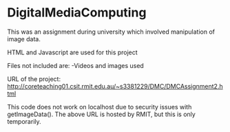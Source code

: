# DigitalMediaComputing
This was an assignment during university which involved manipulation of image data.

HTML and Javascript are used for this project


Files not included are:
  -Videos and images used
  
URL of the project:
http://coreteaching01.csit.rmit.edu.au/~s3381229/DMC/DMCAssignment2.html

This code does not work on localhost due to security issues with getImageData(). The above URL is hosted by RMIT, but this is only temporarily. 
